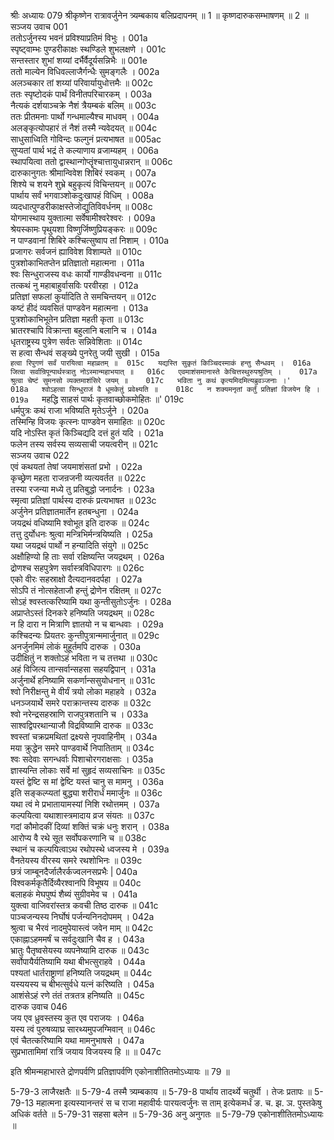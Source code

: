 श्रीः
अध्यायः 079
श्रीकृष्णेन रात्रावर्जुनेन त्र्यम्बकाय बलिप्रदापनम् ॥ 1 ॥ कृष्णदारुकसम्भाषणम् ॥ 2 ॥
सञ्जय उवाच 	001  
ततोऽर्जुनस्य भवनं प्रविश्याप्रतिमं विभुः ।	001a  
स्पृष्ट्वाम्भः पुण्डरीकाक्षः स्थण्डिले शुभलक्षणे ।	001c  
सन्तस्तार शुभां शय्यां दर्भैर्वैदूर्यसन्निभैः ॥	001e  
ततो माल्येन विधिवल्लाजैर्गन्धैः सुमङ्गलैः ।	002a  
अलञ्चकार तां शय्यां परिवार्यायुधोत्तमैः ॥	002c  
ततः स्पृष्टोदकं पार्थं विनीतपरिचारकम् ।	003a  
नैत्यकं दर्शयाञ्चक्रे नैशं त्रैयम्बकं बलिम् ॥	003c  
ततः प्रीतमनाः पार्थो गन्धमाल्यैश्च माधवम् ।	004a  
अलङ्कृत्योपहारं तं नैशं तस्मै न्यवेदयत् ॥	004c  
साधुसाध्विति गोविन्दः फल्गुनं प्रत्यभाषत ॥	005ac  
सुप्यतां पार्थ भद्रं ते कल्याणाय व्रजाम्यहम् ।	006a  
स्थापयित्वा ततो द्वास्थान्गोप्तॄंश्चात्तायुधान्नरान् ॥	006c  
दारुकानुगतः श्रीमान्विवेश शिबिरं स्वकम् ।	007a  
शिश्ये च शयने शुभ्रे बहुकृत्यं विचिन्तयन् ॥	007c  
पार्थाय सर्वं भगवाञ्शोकदुःखापहं विधिम् ।	008a  
व्यदधात्पुण्डरीकाक्षस्तेजोद्युतिविवर्धनम् ॥	008c  
योगमास्थाय युक्तात्मा सर्वेषामीश्वरेश्वरः ।	009a  
श्रेयस्कामः पृथुयशा विष्णुर्जिष्णुप्रियङ्करः ॥	009c  
न पाण्डवानां शिबिरे कश्चित्सुष्वाप तां निशाम् ।	010a  
प्रजागरः सर्वजनं ह्याविवेश विशाम्पते ॥	010c  
पुत्रशोकाभितप्तेन प्रतिज्ञातो महात्मना ।	011a  
श्वः सिन्धुराजस्य वधः कार्यो गाण्डीवधन्वना ॥	011c  
तत्कथं नु महाबाहुर्वासविः परवीरहा ।	012a  
प्रतिज्ञां सफलां कुर्यादिति ते समचिन्तयन् ॥	012c  
कष्टं हीदं व्यवसितं पाण्डवेन महात्मना ।	013a  
पुत्रशोकाभिभूतेन प्रतिज्ञा महती कृता ॥	013c  
भ्रातरश्चापि विक्रान्ता बहुलानि बलानि च ।	014a  
धृतराष्ट्रस्य पुत्रेण सर्वतः सन्निवेशिताः ॥	014c  
स हत्वा सैन्धवं सङ्ख्ये पुनरेतु जयी सुखी ।	015a  
`हत्वा रिपुगणं सर्वं पारयित्वा महाव्रतम् ॥	015c  
यद्यस्ति सुकृतं किञ्चिदस्माकं हन्तु सैन्धवम् ।	016a  
जित्वा सर्वान्रिपून्पार्थस्त्रातु नोऽस्मान्महाभयात् ॥	016c  
एवमाशंसमानास्ते केचित्तस्थुरुपश्रुतिम् ।	017a  
श्रुत्वा चेष्टं सुमनसो व्यक्तमाशंसिरे जयम् ॥	017c  
भविता नु कथं कृत्यमिदमित्यब्रुवञ्जनाः ।'	018a  
श्वोऽहत्वा सिन्धुराजं वै धूमकेतुं प्रवेक्ष्यति ॥	018c  
न शक्यमनृतां कर्तुं प्रतिज्ञां विजयेन हि ।	019a  
`महद्धि साहसं पार्थः कृतवाच्छोकमोहितः ॥'	019c  
धर्मपुत्रः कथं राजा भविष्यति मृतेऽर्जुने ।	020a  
तस्मिन्हि विजयः कृत्स्नः पाण्डवेन समाहितः ॥	020c  
यदि नोऽस्ति कृतं किञ्चिद्यदि दत्तं हुतं यदि ।	021a  
फलेन तस्य सर्वस्य सव्यसाची जयत्वरीन् ॥	021c  
सञ्जय उवाच 	022  
एवं कथयतां तेषां जयमाशंसतां प्रभो ।	022a  
कृच्छ्रेण महता राजन्रजनी व्यत्यवर्तत ॥	022c  
तस्या रजन्या मध्ये तु प्रतिबुद्धो जनार्दनः ।	023a  
स्मृत्वा प्रतिज्ञां पार्थस्य दारुकं प्रत्यभाषत ॥	023c  
अर्जुनेन प्रतिज्ञातमार्तेन हतबन्धुना ।	024a  
जयद्रथं वधिष्यामि श्वोभूत इति दारुक ॥	024c  
तत्तु दुर्योधनः श्रुत्वा मन्त्रिभिर्मन्त्रयिष्यति ।	025a  
यथा जयद्रथं पार्थो न हन्यादिति संयुगे ॥	025c  
अक्षौहिण्यो हि ताः सर्वा रक्षिष्यन्ति जयद्रथम् ।	026a  
द्रोणश्च सहपुत्रेण सर्वास्त्रविधिपारगः ॥	026c  
एको वीरः सहस्राक्षो दैत्यदानवदर्पहा ।	027a  
सोऽपि तं नोत्सहेताजौ हन्तुं द्रोणेन रक्षितम् ॥	027c  
सोऽहं श्वस्तत्करिष्यामि यथा कुन्तीसुतोऽर्जुनः ।	028a  
अप्राप्तेऽस्तं दिनकरे हनिष्यति जयद्रथम् ॥	028c  
न हि दारा न मित्राणि ज्ञातयो न च बान्धवाः ।	029a  
कश्चिदन्यः प्रियतरः कुन्तीपुत्रान्ममार्जुनात् ॥	029c  
अनर्जुनमिमं लोकं मुहूर्तमपि दारुक ।	030a  
उदीक्षितुं न शक्तोऽहं भविता न च तत्तथा ॥	030c  
अहं विजित्य तान्सर्वान्सहसा सहयद्विपान् ।	031a  
अर्जुनार्थे हनिष्यामि सकर्णान्ससुयोधनान् ॥	031c  
श्वो निरीक्षन्तु मे वीर्यं त्रयो लोका महाहवे ।	032a  
धनञ्जयार्थे समरे पराक्रान्तस्य दारुक ॥	032c  
श्वो नरेन्द्रसहस्राणि राजपुत्रशतानि च ।	033a  
साश्वद्विपरथान्याजौ विद्रविष्यामि दारुक ॥	033c  
श्वस्तां चक्रप्रमथितां द्रक्ष्यसे नृपवाहिनीम् ।	034a  
मया क्रुद्धेन समरे पाण्डवार्थे निपातिताम् ॥	034c  
श्वः सदेवाः सगन्धर्वाः पिशाचोरगराक्षसाः ।	035a  
ज्ञास्यन्ति लोकाः सर्वे मां सुहृदं सव्यसाचिनः ॥	035c  
यस्तं द्वेष्टि स मां द्वेष्टि यस्तं चानु स मामनु ।	036a  
इति सङ्कल्प्यतां बुद्ध्या शरीरार्धं ममार्जुनः ॥	036c  
यथा त्वं मे प्रभातायामस्यां निशि रथोत्तमम् ।	037a  
कल्पयित्वा यथाशास्त्रमादाय व्रज संयतः ॥	037c  
गदां कौमोदकीं दिव्यां शक्तिं चक्रं धनुः शरान् ।	038a  
आरोप्य वै रथे सूत सर्वोपकरणानि च ॥	038c  
स्थानं च कल्पयित्वाऽथ रथोपस्थे ध्वजस्य मे ।	039a  
वैनतेयस्य वीरस्य समरे रथशोभिनः ॥	039c  
छत्रं जाम्बूनदैर्जालैरर्कज्वलनसप्रभैः |	040a  
विश्वकर्मकृतैर्दिव्यैरश्वानपि विभूषय ॥	040c  
बलाहकं मेघपुष्पं शैब्यं सुग्रीवमेव च ।	041a  
युक्त्वा वाजिवरांस्तत्र कवची तिष्ठ दारुक ॥	041c  
पाञ्चजन्यस्य निर्घोषं पर्जन्यनिनदोपमम् ।	042a  
श्रुत्वा च भैरवं नादमुपेयास्त्वं जवेन माम् ॥	042c  
एकाह्नाऽहममर्षं च सर्वदुःखानि चैव ह ।	043a  
भ्रातुः पैतृष्वसेयस्य व्यपनेष्यामि दारुक ॥	043c  
सर्वोपायैर्यतिष्यामि यथा बीभत्सुराहवे ।	044a  
पश्यतां धार्तराष्ट्राणां हनिष्यति जयद्रथम् ॥	044c  
यस्ययस्य च बीभत्सुर्वधे यत्नं करिष्यति ।	045a  
आशंसेऽहं रणे तंतं तत्रतत्र हनिष्यति ॥	045c  
दारुक उवाच 	046  
जय एव ध्रुवस्तस्य कुत एव पराजयः ।	046a  
यस्य त्वं पुरुषव्याघ्र सारथ्यमुपजग्मिवान् ॥	046c  
एवं चैतत्करिष्यामि यथा मामनुभाषसे ।	047a  
सुप्रभातामिमां रात्रिं जयाय विजयस्य हि ॥ ॥	047c  

इति श्रीमन्महाभारते द्रोणपर्वणि प्रतिज्ञापर्वणि एकोनाशीतितमोऽध्यायः ॥ 79 ॥

5-79-3 लाजैरक्षतैः ॥ 5-79-4 तस्मै त्र्यम्बकाय ॥ 5-79-8 पार्थाय तादर्थ्ये चतुर्थी । तेजः प्रतापः ॥ 5-79-13 महात्मना इत्यस्यानन्तरं स च राजा महावीर्यः पारयत्वर्जुनः स ताम् इत्येकमर्धं ङ. च. झ. ञ. पुस्तकेषु अधिकं वर्तते ॥ 5-79-31 सहसा बलेन ॥ 5-79-36 अनु अनुगतः ॥ 5-79-79 एकोनाशीतितमोऽध्यायः ॥	
